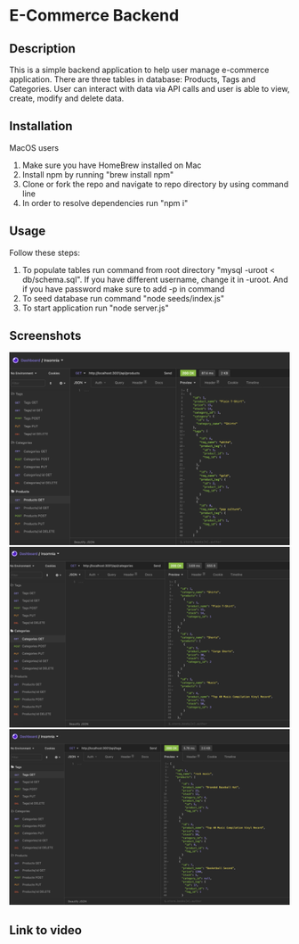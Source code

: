 # E-Commerce Backend

## Description 
This is a simple backend application to help user manage e-commerce application. There are three tables in database: Products, Tags and Categories. User can interact with data via API calls and user is able to view, create, modify and delete data.

## Installation
MacOS users
1. Make sure you have HomeBrew installed on Mac
2. Install npm by running "brew install npm"
3. Clone or fork the repo and navigate to repo directory by using command line
4. In order to resolve dependencies run "npm i"

## Usage
Follow these steps:
1. To populate tables run command from root directory "mysql -uroot < db/schema.sql". If you have different username, change it in -uroot. And if you have password make sure to add -p in command
2. To seed database run command "node seeds/index.js"
3. To start application run "node server.js" 

## Screenshots
![Application](./Assets/screen1.png)
![Application](./Assets/screen2.png)
![Application](./Assets/screen3.png)


## Link to video


